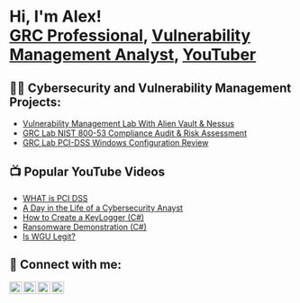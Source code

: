 <h1>Hi, I'm Alex! <br/><a href="https://github.com/agbolden/alexcybertest">GRC Professional</a>, <a href="https://www.linkedin.com/in/alexanderbolden/">Vulnerability Management Analyst</a>, <a href="https://www.youtube.com/channel/UCv1a2Up5nfDACQNdAPVAqsw">YouTuber</a></h1>
<h2>👨‍💻 Cybersecurity and Vulnerability Management Projects:</h2>


  - [Vulnerability Management Lab With Alien Vault & Nessus](https://github.com/joshmadakor1/Algorithms-Practice)
 - [GRC Lab NIST 800-53 Compliance Audit & Risk Assessment](https://youtu.be/MP3BnWQBvyQ)    
 - [GRC Lab PCI-DSS Windows Configuration Review](https://youtu.be/8TggsY0qof0)
<h2>📺 Popular YouTube Videos</h2>

- [WHAT is PCI DSS](https://www.youtube.com/watch?v=a83ASGn_V_s)
- [A Day in the Life of a Cybersecurity Anayst](https://www.youtube.com/watch?v=uHy3oM7NnoU)
- [How to Create a KeyLogger (C#)](https://www.youtube.com/watch?v=N-L9hklSlNk)
- [Ransomware Demonstration (C#)](https://www.youtube.com/watch?v=OfvdQeh79s0)
- [Is WGU Legit?](https://www.youtube.com/watch?v=E2MwRWxDBkA)

<h2> 🤳 Connect with me:</h2>

[<img align="left" alt="JoshMadakor | YouTube" width="22px" src="https://cdn.jsdelivr.net/npm/simple-icons@v3/icons/youtube.svg" />][youtube]
[<img align="left" alt="JoshMadakor | Twitter" width="22px" src="https://cdn.jsdelivr.net/npm/simple-icons@v3/icons/twitter.svg" />][twitter]
[<img align="left" alt="JoshMadakor | LinkedIn" width="22px" src="https://cdn.jsdelivr.net/npm/simple-icons@v3/icons/linkedin.svg" />][linkedin]
[<img align="left" alt="JoshMadakor | Instagram" width="22px" src="https://cdn.jsdelivr.net/npm/simple-icons@v3/icons/instagram.svg" />][instagram]

[twitter]: https://twitter.com/joshmadakor
[youtube]: https://www.youtube.com/c/joshmadakor
[instagram]: https://www.instagram.com/joshmadakor/
[linkedin]: https://linkedin.com/in/joshmadakor

<!--
**joshmadakor1/joshmadakor1** is a ✨ _special_ ✨ repository because its `README.md` (this file) appears on your GitHub profile.

Here are some ideas to get you started:

- 🔭 I’m currently working on ...
- 🌱 I’m currently learning ...
- 👯 I’m looking to collaborate on ...
- 🤔 I’m looking for help with ...
- 💬 Ask me about ...
- 📫 How to reach me: ...
- 😄 Pronouns: ...
- ⚡ Fun fact: ...
-->
